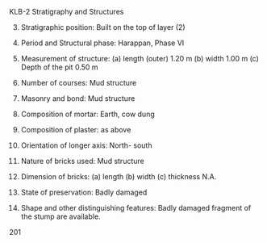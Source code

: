 KLB-2 Stratigraphy and Structures

3. Stratigraphic position: Built on the
top of layer (2)

4. Period and Structural phase:
Harappan, Phase VI
5. Measurement of structure: (a)
length (outer) 1.20 m (b) width 1.00
m (c) Depth of the pit 0.50 m
6. Number of courses: Mud structure
7. Masonry and bond: Mud structure
8. Composition of mortar: Earth, cow
dung
9. Composition of plaster: as above

10. Orientation of longer axis: North-
south

11. Nature of bricks used: Mud
structure

12. Dimension of bricks: (a) length
(b) width (c) thickness N.A.
13. State of preservation: Badly
damaged

14. Shape and other distinguishing
features: Badly damaged
fragment of the stump are
available.

201